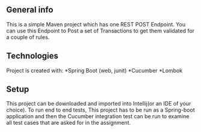 ## General info

This is a simple Maven project which has one REST POST Endpoint. You can use this Endpoint to Post a set of Transactions to get them validated for a couple of rules.

## Technologies
Project is created with:
*Spring Boot (web, junit)
*Cucumber
*Lombok

## Setup

This project can be downloaded and imported into Intellij(or an IDE of your choice).
To run end to end tests, This project has to be run as a Spring-boot application and then the Cucumber integration test can be run to examine all test cases that are asked for in the assignment.